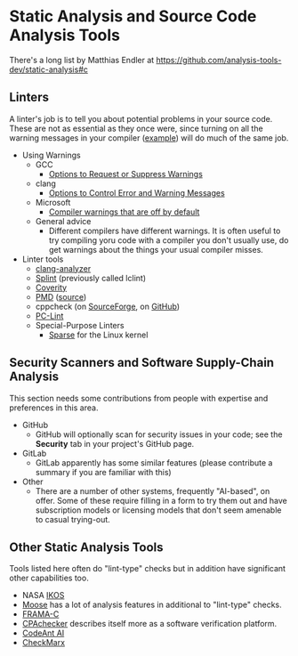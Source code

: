 # Static Analysis and Source Code Analysis Tools

There's a long list by Matthias Endler at
https://github.com/analysis-tools-dev/static-analysis#c

## Linters

A linter's job is to tell you about potential problems in your source
code.  These are not as essential as they once were, since turning on
all the warning messages in your compiler
([example](https://interrupt.memfault.com/blog/best-and-worst-gcc-clang-compiler-flags))
will do much of the same job.

* Using Warnings
   * GCC
      * [Options to Request or Suppress
        Warnings](https://gcc.gnu.org/onlinedocs/gcc/Warning-Options.html)
   * clang
      * [Options to Control Error and Warning
        Messages](https://clang.llvm.org/docs/UsersManual.html#options-to-control-error-and-warning-messages)
   * Microsoft
      * [Compiler warnings that are off by
        default](https://learn.microsoft.com/en-us/cpp/preprocessor/compiler-warnings-that-are-off-by-default)
   * General advice
      * Different compilers have different warnings.  It is often
        useful to try compiling yoru code with a compiler you don't
        usually use, do get warnings about the things your usual
        compiler misses.
* Linter tools
   * [clang-analyzer](https://clang-analyzer.llvm.org/)
   * [Splint](https://splint.org/) (previously called lclint)
   * [Coverity](https://scan.coverity.com/)
   * [PMD](https://docs.pmd-code.org/latest/index.html) ([source](https://github.com/pmd/pmd/tree/pmd_releases/7.6.0))
   * cppcheck (on [SourceForge](https://cppcheck.sourceforge.io/), on [GitHub](https://github.com/danmar/cppcheck/tree/main))
   * [PC-Lint](https://pclintplus.com/)
   * Special-Purpose Linters
      * [Sparse](https://sparse.docs.kernel.org/en/latest/) for the Linux kernel

## Security Scanners and Software Supply-Chain Analysis

This section needs some contributions from people with expertise and
preferences in this area.

* GitHub
   * GitHub will optionally scan for security issues in your code; see
     the **Security** tab in your project's GitHub page.
* GitLab
   * GitLab apparently has some similar features (please contribute a
     summary if you are familiar with this)
* Other
   * There are a number of other systems, frequently "AI-based", on
     offer.  Some of these require filling in a form to try them out
     and have subscription models or licensing models that don't seem
     amenable to casual trying-out.

## Other Static Analysis Tools

Tools listed here often do "lint-type" checks but in addition have significant other capabilities too.

* NASA [IKOS](https://github.com/NASA-SW-VnV/ikos)
* [Moose](https://modularmoose.org/) has a lot of analysis features in additional to "lint-type" checks.
* [FRAMA-C](https://frama-c.com/)
* [CPAchecker](https://cpachecker.sosy-lab.org/) describes itself more as a software verification platform.
* [CodeAnt AI](https://www.codeant.ai/)
* [CheckMarx](https://checkmarx.com/)
